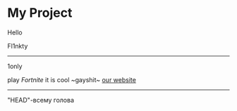 # My Project  
Hello

Fl1nkty 
___
1only


play *Fortnite* it is cool ~gayshit~
[our website](https://www.canva.com/design/DAF93-NnzNc/VOV_SxTta_OrSig2n98bSw/edit)
___
"HEAD"-всему голова 